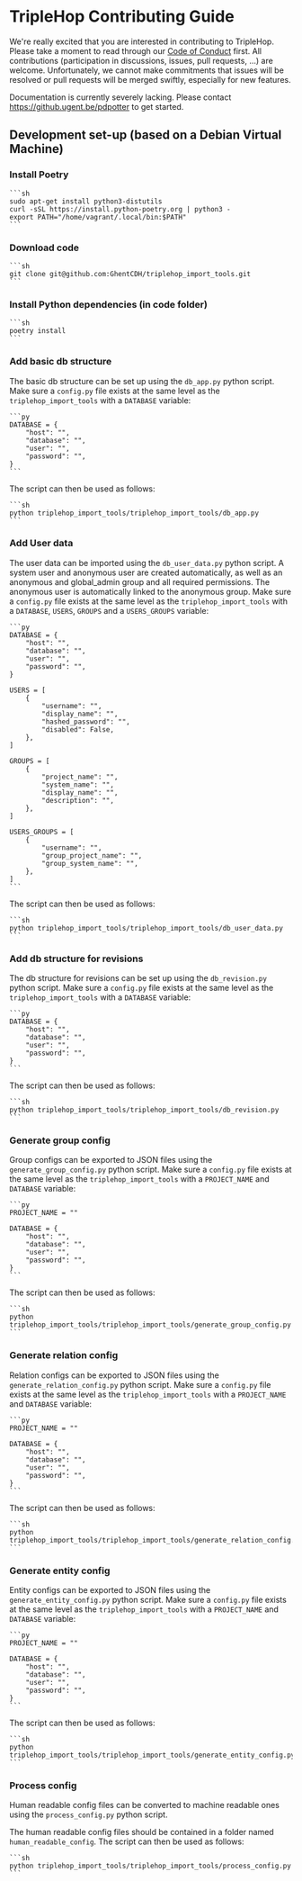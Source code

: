 # TripleHop Contributing Guide

We're really excited that you are interested in contributing to TripleHop. Please take a moment to read through our [Code of Conduct](CODE_OF_CONDUCT.md) first. All contributions (participation in discussions, issues, pull requests, ...) are welcome. Unfortunately, we cannot make commitments that issues will be resolved or pull requests will be merged swiftly, especially for new features.

Documentation is currently severely lacking. Please contact <https://github.ugent.be/pdpotter> to get started.

## Development set-up (based on a Debian Virtual Machine)

### Install Poetry

    ```sh
    sudo apt-get install python3-distutils
    curl -sSL https://install.python-poetry.org | python3 -
    export PATH="/home/vagrant/.local/bin:$PATH"
    ```

### Download code

    ```sh
    git clone git@github.com:GhentCDH/triplehop_import_tools.git
    ```

### Install Python dependencies (in code folder)

    ```sh
    poetry install
    ```

### Add basic db structure

The basic db structure can be set up using the `db_app.py` python script. Make sure a `config.py` file exists at the same level as the `triplehop_import_tools` with a `DATABASE` variable:

    ```py
    DATABASE = {
        "host": "",
        "database": "",
        "user": "",
        "password": "",
    }
    ```

The script can then be used as follows:

    ```sh
    python triplehop_import_tools/triplehop_import_tools/db_app.py
    ```

### Add User data

The user data can be imported using the `db_user_data.py` python script. A system user and anonymous user are created automatically, as well as an anonymous and global_admin group and all required permissions. The anonymous user is automatically linked to the anonymous group. Make sure a `config.py` file exists at the same level as the `triplehop_import_tools` with a `DATABASE`, `USERS`, `GROUPS` and a `USERS_GROUPS` variable:

    ```py
    DATABASE = {
        "host": "",
        "database": "",
        "user": "",
        "password": "",
    }

    USERS = [
        {
            "username": "",
            "display_name": "",
            "hashed_password": "",
            "disabled": False,
        },
    ]

    GROUPS = [
        {
            "project_name": "",
            "system_name": "",
            "display_name": "",
            "description": "",
        },
    ]

    USERS_GROUPS = [
        {
            "username": "",
            "group_project_name": "",
            "group_system_name": "",
        },
    ]
    ```

The script can then be used as follows:

    ```sh
    python triplehop_import_tools/triplehop_import_tools/db_user_data.py
    ```

### Add db structure for revisions

The db structure for revisions can be set up using the `db_revision.py` python script. Make sure a `config.py` file exists at the same level as the `triplehop_import_tools` with a `DATABASE` variable:

    ```py
    DATABASE = {
        "host": "",
        "database": "",
        "user": "",
        "password": "",
    }
    ```

The script can then be used as follows:

    ```sh
    python triplehop_import_tools/triplehop_import_tools/db_revision.py
    ```

### Generate group config

Group configs can be exported to JSON files using the `generate_group_config.py` python script. Make sure a `config.py` file exists at the same level as the `triplehop_import_tools` with a `PROJECT_NAME` and `DATABASE` variable:

    ```py
    PROJECT_NAME = ""

    DATABASE = {
        "host": "",
        "database": "",
        "user": "",
        "password": "",
    }
    ```

The script can then be used as follows:

    ```sh
    python triplehop_import_tools/triplehop_import_tools/generate_group_config.py
    ```

### Generate relation config

Relation configs can be exported to JSON files using the `generate_relation_config.py` python script. Make sure a `config.py` file exists at the same level as the `triplehop_import_tools` with a `PROJECT_NAME` and `DATABASE` variable:

    ```py
    PROJECT_NAME = ""

    DATABASE = {
        "host": "",
        "database": "",
        "user": "",
        "password": "",
    }
    ```

The script can then be used as follows:

    ```sh
    python triplehop_import_tools/triplehop_import_tools/generate_relation_config.py
    ```

### Generate entity config

Entity configs can be exported to JSON files using the `generate_entity_config.py` python script. Make sure a `config.py` file exists at the same level as the `triplehop_import_tools` with a `PROJECT_NAME` and `DATABASE` variable:

    ```py
    PROJECT_NAME = ""

    DATABASE = {
        "host": "",
        "database": "",
        "user": "",
        "password": "",
    }
    ```

The script can then be used as follows:

    ```sh
    python triplehop_import_tools/triplehop_import_tools/generate_entity_config.py
    ```

### Process config

Human readable config files can be converted to machine readable ones using the `process_config.py` python script.

The human readable config files should be contained in a folder named `human_readable_config`. The script can then be used as follows:

    ```sh
    python triplehop_import_tools/triplehop_import_tools/process_config.py
    ```
